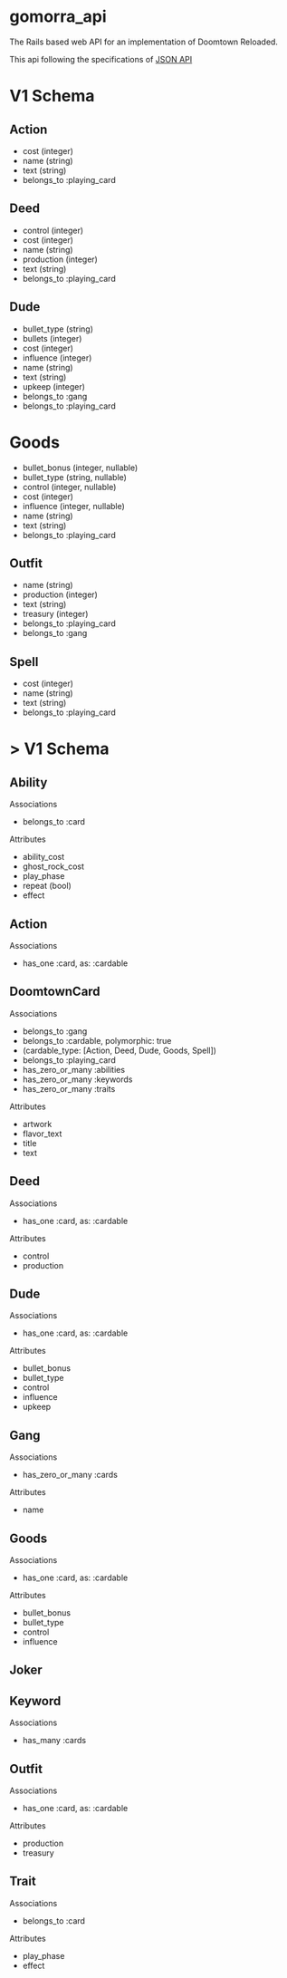 # gomorra_api
The Rails based web API for an implementation of Doomtown Reloaded.

This api following the specifications of [JSON API](http://jsonapi.org)

# V1 Schema
## Action
- cost (integer)
- name (string)
- text (string)
- belongs_to :playing_card

## Deed
- control (integer)
- cost (integer)
- name (string)
- production (integer)
- text (string)
- belongs_to :playing_card

## Dude
- bullet_type (string)
- bullets (integer)
- cost (integer)
- influence (integer)
- name (string)
- text (string)
- upkeep (integer)
- belongs_to :gang
- belongs_to :playing_card

# Goods
- bullet_bonus (integer, nullable)
- bullet_type (string, nullable)
- control (integer, nullable)
- cost (integer)
- influence (integer, nullable)
- name (string)
- text (string)
- belongs_to :playing_card

## Outfit
- name (string)
- production (integer)
- text (string)
- treasury (integer)
- belongs_to :playing_card
- belongs_to :gang

## Spell
- cost (integer)
- name (string)
- text (string)
- belongs_to :playing_card

# > V1 Schema
## Ability
Associations
- belongs_to :card

Attributes
- ability_cost
- ghost_rock_cost
- play_phase
- repeat (bool)
- effect

## Action
Associations
- has_one :card, as: :cardable

## DoomtownCard
Associations
- belongs_to :gang
- belongs_to :cardable, polymorphic: true
- (cardable_type: [Action, Deed, Dude, Goods, Spell])
- belongs_to :playing_card
- has_zero_or_many :abilities
- has_zero_or_many :keywords
- has_zero_or_many :traits

Attributes
- artwork
- flavor_text
- title
- text

## Deed
Associations
- has_one :card, as: :cardable

Attributes
- control
- production

## Dude
Associations
- has_one :card, as: :cardable

Attributes
- bullet_bonus
- bullet_type
- control
- influence
- upkeep

## Gang
Associations
- has_zero_or_many :cards

Attributes
- name

## Goods
Associations
- has_one :card, as: :cardable

Attributes
- bullet_bonus
- bullet_type
- control
- influence

## Joker
## Keyword
Associations
- has_many :cards

## Outfit
Associations
- has_one :card, as: :cardable

Attributes
- production
- treasury

## Trait
Associations
- belongs_to :card

Attributes
- play_phase
- effect
